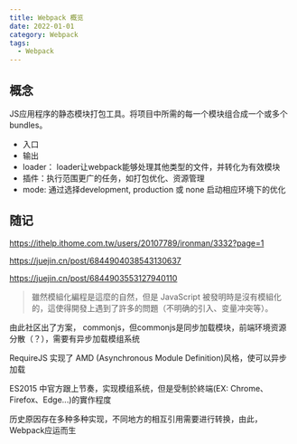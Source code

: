 ```yaml
---
title: Webpack 概览
date: 2022-01-01
category: Webpack
tags:
  - Webpack
---
```


<!-- more -->
## 概念

JS应用程序的静态模块打包工具。将项目中所需的每一个模块组合成一个或多个bundles。

- 入口
- 输出
- loader： loader让webpack能够处理其他类型的文件，并转化为有效模块
- 插件：执行范围更广的任务，如打包优化、资源管理
- mode: 通过选择development, production 或 none 启动相应环境下的优化


## 随记

https://ithelp.ithome.com.tw/users/20107789/ironman/3332?page=1

https://juejin.cn/post/6844904038543130637

https://juejin.cn/post/6844903553127940110



> 雖然模組化編程是這麼的自然，但是 JavaScript 被發明時是沒有模組化的，這使得開發上遇到了許多的問題（不明确的引入、变量冲突等）。

由此社区出了方案， commonjs，但commonjs是同步加载模块，前端环境资源分散（？），需要有异步加载模组系统

RequireJS 实现了 AMD (Asynchronous Module Definition)风格，使可以异步加载

ES2015 中官方跟上节奏，实现模组系统，但是受制於終端(EX: Chrome、Firefox、Edge...)的實作程度

历史原因存在多种多种实现，不同地方的相互引用需要进行转换，由此，Webpack应运而生
